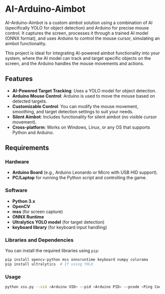 # AI-Arduino-Aimbot

AI-Arduino-Aimbot is a custom aimbot solution using a combination of AI (specifically YOLO for object detection) and Arduino for precise mouse control. It captures the screen, processes it through a trained AI model (ONNX format), and uses Arduino to control the mouse cursor, simulating an aimbot functionality.

This project is ideal for integrating AI-powered aimbot functionality into your system, where the AI model can track and target specific objects on the screen, and the Arduino handles the mouse movements and actions.

## Features
- **AI-Powered Target Tracking**: Uses a YOLO model for object detection.
- **Arduino Mouse Control**: Arduino is used to move the mouse based on detected targets.
- **Customizable Control**: You can modify the mouse movement, smoothing, and target detection settings to suit your needs.
- **Silent Aimbot**: Includes functionality for silent aimbot (no visible cursor movement).
- **Cross-platform**: Works on Windows, Linux, or any OS that supports Python and Arduino.

## Requirements

### Hardware
- **Arduino Board** (e.g., Arduino Leonardo or Micro with USB HID support).
- **PC/Laptop** for running the Python script and controlling the game.

### Software
- **Python 3.x**
- **OpenCV**
- **mss** (for screen capture)
- **ONNX Runtime**
- **Ultralytics YOLO model** (for target detection)
- **keyboard library** (for keyboard input handling)

### Libraries and Dependencies
You can install the required libraries using `pip`:

```bash
pip install opencv-python mss onnxruntime keyboard numpy colorama
pip install ultralytics  # If using YOLO
```
### Usage
```bash
python sss.py --vid <Arduino VID> --pid <Arduino PID> --pcode <Ping Code from your Arduino Firmware>
